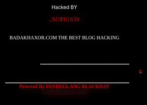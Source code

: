 
<html><head><center><title>Hacked By DAMPLONG </title><meta http-equiv="Content-Type" content="text/html; charset=utf-8"><meta property="og:title" content=""><meta property="og:description" content="MAGELANG1337"/><meta content="" name="Abstract"><meta name=""><meta charset="utf-8"><meta name="viewport" content="width=device-width, initial-scale=1">
<link rel="stylesheet" href="https://maxcdn.bootstrapcdn.com/bootstrap/3.3.7/css/bootstrap.min.css">
<script type="text/javascript" src="js/bootstrap.min.js"></script>
<script type="text/javascript" src="js/jquery.js"></script>
<script type="text/javascript" src="js/jquery-1.10.2.min.js.download"></script>
<script src="https://ajax.googleapis.com/ajax/libs/jquery/3.1.1/jquery.min.js"></script>
<script src="https://maxcdn.bootstrapcdn.com/bootstrap/3.3.7/js/bootstrap.min.js"></script>
<style type="text/css">/* latin */ @font-face { font-family: 'Iceberg'; font-style: normal; font-weight: 400; src: local('Iceberg'), local('Iceberg-Regular'), url(https://fonts.gstatic.com/s/iceberg/v7/8QIJdijAiM7o-qnZiI8EqprnEO0.woff2) format('woff2'); unicode-range: U+0000-00FF, U+0131, U+0152-0153, U+02BB-02BC, U+02C6, U+02DA, U+02DC, U+2000-206F, U+2074, U+20AC, U+2122, U+2191, U+2193, U+2212, U+2215, U+FEFF, U+FFFD; }</style>
<style type="text/css">/* latin */@font-face { font-family: 'Wallpoet'; font-style: normal; font-weight: 400; src: local('Wallpoet'), url(https://fonts.gstatic.com/s/wallpoet/v11/f0X10em2_8RnXVVdUObp58Tt868H.woff2) format('woff2'); unicode-range: U+0000-00FF, U+0131, U+0152-0153, U+02BB-02BC, U+02C6, U+02DA, U+02DC, U+2000-206F, U+2074, U+20AC, U+2122, U+2191, U+2193, U+2212, U+2215, U+FEFF, U+FFFD;}</style>
<style type="text/css"> @import url('https://fonts.googleapis.com/css?family=Nunito');@import url('https://fonts.googleapis.com/css?family=Poiret+One');body, html {height: 100%;background-repeat: no-repeat; /*background-image: linear-gradient(rgb(12, 97, 33),rgb(104, 145, 162));*/background:black;position: relative;}#particles-js{ width: 100%; height: 100%; background-size: cover; background-position: 50% 50%; position: fixed; top: 0px; z-index:1;}h1{font:1.5em Cinzel,serif;font-weight:400;letter-spacing:.35em;text-shadow:0 0 25px rgba(254,254,255,.85);width:70%} } footer { margin: 20%; } #a { onmousedown:stop; animation-name: rotate ; animation-duration: 5s; animation-play-state: running; animation-timing-function: linear; animation-iteration-count: infinite; opacity: 1.0;filter: alpha(opacity=50);} img:hover {opacity: 1.0;filter: alpha(opacity=100);} @keyframes rotate{ 10% {transform:rotateY(36deg)} 20% {transform:rotateY(72deg)} 30% {transform:rotateY(108deg)} 40% {transform:rotateY(144deg)} 50% {transform:rotateY(180deg)} 60% {transform:rotateY(216deg)} 70% {transform:rotateY(252deg)} 80% {transform:rotateY(288deg)} 90% {transform:rotateY(324deg)} 100% {transform:rotateY(360deg)} }</style></head><body><frame width="0" height="0" scrolling="no" frameborder="no" allow="autoplay" src="https://api.soundcloud.com/tracks/621629952/stream?client_id=a3e059563d7fd3372b49b37f00a00bcf"></iframe><body background="http://i50.tinypic.com/154x5s1.gif &#10;" title="MAGELANG1337" bgcolor="black"><iframe width="0" height="0" src="https://2.top4top.net/m_1233zuxl00.mp3" frameborder="0" allowfullscreen></iframe> 
<style type="text/css">.blink_me{font-size:40px;-webkit-animation-name:blinker;-webkit-animation-duration:2s;-webkit-animation-timing-function:linear;-webkit-animation-iteration-count:infinite;-moz-animation-name:blinker;-moz-animation-duration:2s;-moz-animation-timing-function:linear;-moz-animation-iteration-count:infinite;animation-name:blinker;animation-duration:1s;animation-timing-function:linear;animation-iteration-count:infinite;}@-moz-keyframes blinker{0% {opacity:1.0;}50% {opacity:0.0;}100% {opacity:1.0;}}@-webkit-keyframes blinker{ 0% {opacity:1.0;}50% {opacity:0.0;}100% {opacity:1.0;}}@keyframes blinker{0% {opacity:1.0;}50% {opacity:0.0;}100% {opacity:1.0;}}</style><blink>
<p><br><br><br><br><center></b><font size="3,5"<font color="white">Hacked BY <br><br><span class="blink_me"><font size="4" color="Red" face="Wallpoet" style="text-shadow: 5px 0px 30px red;">./M3PH1ST0</font></center></span><br><br><center><font size="1" color="grey" face="Iceberg"> </font><font size="3"<color="red" face="Iceberg">BADAKHAXOR.COM THE BEST BLOG HACKING</span></font> <font size="1" color="grey" face="Iceberg"> <span style="color:white;" id="12"></span></font></center> 
<b><b><div id="particles-js">	<canvas class="particles-js-canvas-el" style="width: 100%; height: 100%;" width="1365" height="949"></canvas></div>
<!--<script type="text/javascript" src="https://cdnjs.cloudflare.com/ajax/libs/particles.js/2.0.0/particles.min.js"></script>-->
<script type="text/javascript">$.getScript("https://cdnjs.cloudflare.com/ajax/libs/particles.js/2.0.0/particles.min.js", function(){ particlesJS('particles-js', { "particles": { "number": { "value": 80, "density": { "enable": true, "value_area": 800 } }, "color": { "value": "#ffffff" }, "shape": { "type": "circle", "stroke": { "width": 0, "color": "#000000" }, "polygon": { "nb_sides": 5 }, "image": { "width": 100, "height": 100 } }, "opacity": { "value": 0.5, "random": false, "anim": { "enable": false, "speed": 1, "opacity_min": 0.1, "sync": false } }, "size": { "value": 5, "random": true, "anim": { "enable": false, "speed": 40, "size_min": 0.1, "sync": false } }, "line_linked": { "enable": true, "distance": 150, "color": "#ffffff", "opacity": 0.4, "width": 1 }, "move": { "enable": true, "speed": 6, "direction": "none", "random": false, "straight": false, "out_mode": "out", "attract": { "enable": false, "rotateX": 600, "rotateY": 1200 } } }, "interactivity": { "detect_on": "canvas", "events": { "onhover": { "enable": true, "mode": "repulse" }, "onclick": { "enable": true, "mode": "push" }, "resize": true }, "modes": { "grab": { "distance": 400, "line_linked": { "opacity": 1 } }, "bubble": { "distance": 400, "size": 40, "duration": 2, "opacity": 8, "speed": 3 }, "repulse": { "distance": 200 }, "push": { "particles_nb": 4 }, "remove": { "particles_nb": 2 } } }, "retina_detect": true, "config_demo": { "hide_card": false, "background_color": "#b61924", "background_image": "", "background_position": "50% 50%", "background_repeat": "no-repeat", "background_size": "cover" } } );}); </script>
<script> // This script and many more from// http://rainbow.arch.scriptmania.comif (document.getElementById){// Plenty of black gives a better sparkle effect.showerCol=new Array('#000000','#ff0000','#ffffff','#000000','#00ff00','#ff00ff','#ffffff','#ffa500','#000000','#fff000');launchCol=new Array('#ffff00','#ff00ff','#00ffff','#ffffff','#ff8000');runSpeed=70; //setTimeout speed.// *** DO NOT EDIT BELOW ***var yPos=200;var xPos=200;var explosionSize=200;var launchColour='#ffff80';var timer=null;var dims=8;var evn=360/14;firework=new Array();var ieType=(typeof window.innerWidth != 'number');var ieRef=((ieType) && (document.compatMode) && (document.compatMode.indexOf("CSS") != -1))?document.documentElement:document.body;thisStep=0;step=5;for (i=0; i < 14; i++){document.write(' <div id="sparks'+i+'" style="position:absolute;top:0px;left:0px;border-radius:50%;height:'+dims+'px;width:'+dims+';font-size:'+dims+';background-color:'+launchColour+'"> &lt;\/div&gt;'); firework=document.getElementById(&quot;sparks&quot;+i).style; } function winDims(){ winH=(ieType)?ieRef.clientHeight:window.innerHeight; winW=(ieType)?ieRef.clientWidth:window.innerWidth; bestFit=(winW &gt;= winH)?winH:winW; } winDims(); window.onresize=new Function(&quot;winDims()&quot;); function Reset(){ var dsy=(ieType)?ieRef.scrollTop:window.pageYOffset; thisStep=-1; launchColour = launchCol[Math.floor(Math.random()*launchCol.length)]; explosionSize=Math.round(100+Math.random()*(bestFit/4)); yPos = explosionSize+Math.round(Math.random()*(winH-(explosionSize*2.2)))+dsy; xPos = explosionSize+Math.round(Math.random()*(winW-(explosionSize*2.2))); for (i=0; i &lt; 14; i++){ firework.backgroundColor=launchColour; firework.width=dims+&quot;px&quot;; firework.height=dims+&quot;px&quot;; firework.fontSize=dims+&quot;px&quot;; } Fireworks(); } function Fireworks(){ thisStep+=step; timer=setTimeout(&quot;Fireworks()&quot;,runSpeed); for (i=0; i &lt; 14; i++){ firework.top = yPos + explosionSize * Math.sin(i*evn*Math.PI/180)*Math.sin(thisStep/100)+&quot;px&quot;; firework.left= xPos + explosionSize * Math.cos(i*evn*Math.PI/180)*Math.sin(thisStep/100)+&quot;px&quot;; if (thisStep &gt; 100){ var dims_change=(explosionSize &lt; 150)?dims:Math.round(dims+Math.random()*2); firework.backgroundColor=showerCol[Math.floor(Math.random()*showerCol.length)]; firework.width=dims_change+&quot;px&quot;; firework.height=dims_change+&quot;px&quot;; firework.fontSize=dims_change+&quot;px&quot;; } } if (thisStep &gt; 140){ clearTimeout(timer); Reset(); } } window.onload=Fireworks; } </div> </script></b>
<br><br>
<center><br/></center><marquee scrollamount="30" behavior="alternate" width="100%"><font size="3" <font color="white">______________________________________</font> </marquee></font> <center><font size="1" color="lightblue"><marquee width="100%"><b><u>

<br>
<font face="iceberg" size="2px" color="red">Pandeglang BlackHat |
    <font size="2px" color="white" face="Iceberg"> Thank You WansFTnXyZ And All Member Pandeglang Blackhat </font><br>

</b></u></marquee></center><marquee scrollamount="30" behavior="alternate" width="100%"><font size="3"><font color="white">_____________________________________________________</font></marquee></font></body></font>
 <br><span class="blink_me"><font size="3" color="Red" face="Wallpoet" style="text-shadow: 5px 0px 27px red;">Powered By PANDEGLANG BLACKHAT <br><a href="https://www.youtube.com/channel/UClLROKaOhSoO0dSGGT2J_Ew">COPYRIGHT© 2022<br></span></center>
</html>
